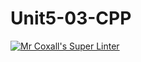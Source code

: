 # Unit5-03-CPP
[![Mr Coxall's Super Linter](https://github.com/ICS3U-Programming-KevinC/Unit5-03-CPP/workflows/Mr%20Coxall's%20Super%20Linter/badge.svg)](https://github.com/ICS3U-Programming-KevinC/Unit5-03-CPP/actions/)
